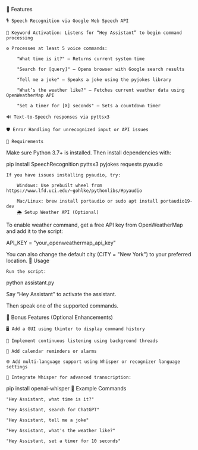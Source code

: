 🚀 Features

    🎙️ Speech Recognition via Google Web Speech API

    🧠 Keyword Activation: Listens for “Hey Assistant” to begin command processing

    ⚙️ Processes at least 5 voice commands:

        "What time is it?" – Returns current system time

        "Search for [query]" – Opens browser with Google search results

        "Tell me a joke" – Speaks a joke using the pyjokes library

        "What’s the weather like?" – Fetches current weather data using OpenWeatherMap API

        "Set a timer for [X] seconds" – Sets a countdown timer

    🔊 Text-to-Speech responses via pyttsx3

    🛡️ Error Handling for unrecognized input or API issues
   
    🧰 Requirements

Make sure Python 3.7+ is installed. Then install dependencies with:

pip install SpeechRecognition pyttsx3 pyjokes requests pyaudio

    If you have issues installing pyaudio, try:

        Windows: Use prebuilt wheel from https://www.lfd.uci.edu/~gohlke/pythonlibs/#pyaudio

        Mac/Linux: brew install portaudio or sudo apt install portaudio19-dev
        🌦️ Setup Weather API (Optional)

To enable weather command, get a free API key from OpenWeatherMap and add it to the script:

API_KEY = "your_openweathermap_api_key"

You can also change the default city (CITY = "New York") to your preferred location.
🧪 Usage

    Run the script:

python assistant.py

Say “Hey Assistant” to activate the assistant.

Then speak one of the supported commands.

🏅 Bonus Features (Optional Enhancements)

    🖥️ Add a GUI using tkinter to display command history

    🔁 Implement continuous listening using background threads

    📅 Add calendar reminders or alarms

    🌐 Add multi-language support using Whisper or recognizer language settings

    🧠 Integrate Whisper for advanced transcription:

pip install openai-whisper
🤖 Example Commands

    "Hey Assistant, what time is it?"

    "Hey Assistant, search for ChatGPT"

    "Hey Assistant, tell me a joke"

    "Hey Assistant, what's the weather like?"

    "Hey Assistant, set a timer for 10 seconds"
